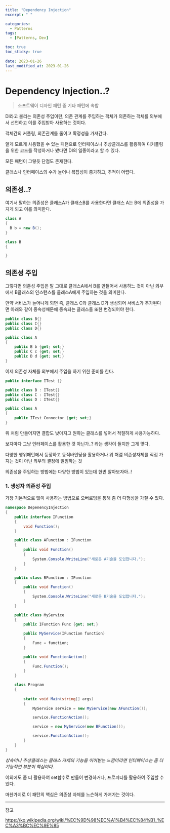 ```yaml
---
title: "Dependency Injection"
excerpt: " "

categories:
  - Patterns
tags:
  - [Patterns, Dev]

toc: true
toc_sticky: true
 
date: 2023-01-26
last_modified_at: 2023-01-26
---
```


# Dependency Injection..?  

> 소프트웨어 디자인 패턴 중 기타 패턴에 속함

DI라고 불리는 의존성 주입이란, 의존 관계를 주입하는 객체가 의존하는 객체를 외부에서 선언하고 이를 주입받아 사용하는 것이다.  

객체간의 커플링, 의존관계를 줄이고 확정성을 가져간다.  

알게 모르게 사용했을 수 있는 패턴으로 인터페이스나 추상클래스를 활용하여 디커플링을 위한 코드를 작성하거나 봤다면 DI의 일종이라고 할 수 있다.  

모든 패턴이 그렇듯 단점도 존재한다.  

클래스나 인터페이스의 수가 늘어나 복잡성이 증가하고, 추적이 어렵다.  

## 의존성..?  

여기서 말하는 의존성은 클래스A가 클래스B를 사용한다면 클래스 A는 B에 의존성을 가지게 되고 이를 의미한다.  

```cs
class A
{
  B b = new B();
}

class B
{

}
```

## 의존성 주입  

그렇다면 의존성 주입은 말 그대로 클래스A에서 B를 만들어서 사용하느 것이 아닌 외부에서 B클래스의 인스턴스를 클래스A에게 주입하는 것을 의미한다.  

만약 서비스가 늘어나게 되면 즉, 클래스 C와 클래스 D가 생성되어 서비스가 추가된다면 아래와 같이 종속성때문에 종속되는 클래스들 또한 변경되어야 한다.  

```cs
public class B{}
public class C{}
public class D{}

public class A
{
    public B b {get; set;}
    public C c {get; set;}
    public D d {get; set;}
}
```

이제 의존성 자체를 외부에서 주입을 하기 위한 준비를 한다.  

```cs
public interface ITest {}

public class B : ITest{} 
public class C : ITest{}
public class D : ITest{}

public class A
{
    public ITest Connector {get; set;}
}
```

위 처럼 만들어지면 결합도 낮아지고 원하는 클래스를 넣어서 적절하게 사용가능하다.  

보자마다 그냥 인터페이스를 활용한 것 아닌가..? 라는 생각이 들지만 그게 맞다.  

다양한 행위패턴에서 등장하고 동적바인딩을 활용하거나 위 처럼 의존성자체를 직접 가지는 것이 아닌 외부의 결정에 일임하는 것  

의존성을 주입하는 방법에는 다양한 방법이 있는데 한번 알아보자아..!

### 1. 생성자 의존성 주입  

가장 기본적으로 많이 사용하는 방법으로 오버로딩을 통해 좀 더 다형성을 가질 수 있다.  

```cs
namespace DepenencyInjection
{
    public interface IFunction
    {
        void Function();
    }

    public class AFunction : IFunction
    {
        public void Function()
        {
            System.Console.WriteLine("새로운 A기술을 도입합니다.");
        }
    }

    public class BFunction : IFunction
    {
        public void Function()
        {
            System.Console.WriteLine("새로운 B기술을 도입합니다.");
        }
    }

    public class MyService
    {
        public IFunction Func {get; set;}

        public MyService(IFunction function)
        {
            Func = function;
        }

        public void FunctionAction()
        {
            Func.Function();
        }
    }

    class Program
    {
    
        static void Main(string[] args)
        {
            MyService service = new MyService(new AFunction());

            service.FunctionAction();

            service = new MyService(new BFunction());

            service.FunctionAction();
        }
    }
}
```

*상속이나 추상클래스는 클래스 자체의 기능을 이어받는 느낌이라면 인터페이스는 좀 더 기능적인 부분이 핵심이다.*  

이외에도 좀 더 활용하여 set함수로 만들어 변경하거나, 프로퍼티를 활용하여 주입할 수 있다.  

마찬가지로 이 패턴의 핵심은 의존성 자체를 느슨하게 가져가는 것이다.

---  

참고  

https://ko.wikipedia.org/wiki/%EC%9D%98%EC%A1%B4%EC%84%B1_%EC%A3%BC%EC%9E%85